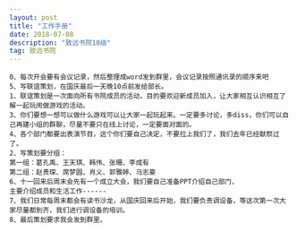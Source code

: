 ```yaml
---
layout: post
title: "工作手册"
date: 2018-07-08 
description: "致远书院18级"
tag: 致远书院 
---   
```

	0、每次开会要有会议记录，然后整理成word发到群里，会议记录按照通讯录的顺序来吧
	5、写联谊策划，在国庆最后一天晚10点前发给部长。
    1、联谊策划是一次面向所有书院成员的活动，目的要欢迎新成员加入，让大家相互认识相互了解一起玩闹做游戏的活动。
    3、你们要想一想可以做什么游戏可以让大家一起玩起来。一定要多讨论，多diss，你们可以自己再建小组的群聊，尽量不要只在线上讨论，一定要面对面的。
    4、各个部门都要出表演节目，这个你们要自己决定，不要拉上我们了，我们去年已经献祭过了。
    2、写策划要分组：
    第一组：葛孔禹、王天琪、韩伟、张珊、李成有
    第二组：赵贵琛、席梦圆、肖义、郭雅婷、马志豪
    6、十一回来后周末会先有一个成立大会，我们要自己准备PPT介绍自己部门，
    主要介绍成员和生活工作------
    7、我们日常每周末都会有读书沙龙，从国庆回来后开始，我们要负责调设备，等这次第一次大家尽量都到齐，我们进行调设备的培训。
    8、最后策划要求我会发到群里。
